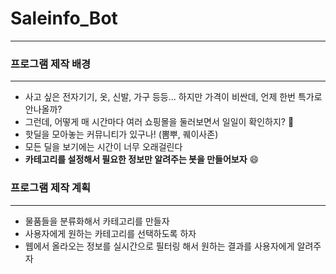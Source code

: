 # Saleinfo_Bot
_________
### 프로그램 제작 배경
________
* 사고 싶은 전자기기, 옷, 신발, 가구 등등... 하지만 가격이 비싼데, 언제 한번 특가로 안나올까?
* 그런데, 어떻게 매 시간마다 여러 쇼핑몰을 둘러보면서 일일이 확인하지? 🤔
* 핫딜을 모아놓는 커뮤니티가 있구나! (뽐뿌, 퀘이사존)
* 모든 딜을 보기에는 시간이 너무 오래걸린다
* **카테고리를 설정해서 필요한 정보만 알려주는 봇을 만들어보자** :smile:

### 프로그램 제작 계획
_____________
* 물품들을 분류화해서 카테고리를 만들자
* 사용자에게 원하는 카테고리를 선택하도록 하자
* 웹에서 올라오는 정보를 실시간으로 필터링 해서 원하는 결과를 사용자에게 알려주자
